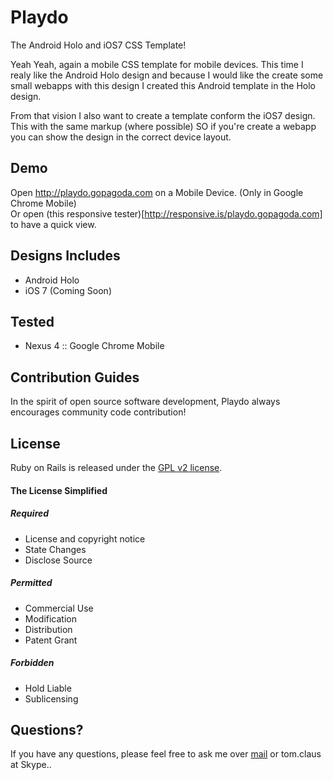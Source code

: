 Playdo
==================================================

The Android Holo and iOS7 CSS Template!

Yeah Yeah, again a mobile CSS template for mobile devices. This time I realy like the Android Holo design 
and because I would like the create some small webapps with this design I created this Android template in
the Holo design.

From that vision I also want to create a template conform the iOS7 design. This with the same markup (where possible)
SO if you're create a webapp you can show the design in the correct device layout.


Demo
--------------------------------------

Open http://playdo.gopagoda.com on a Mobile Device. (Only in Google Chrome Mobile)  
Or open (this responsive tester)[http://responsive.is/playdo.gopagoda.com] to have a quick view.


Designs Includes
--------------------------------------

 - Android Holo
 - iOS 7 (Coming Soon)


Tested 
--------------------------------------

 - Nexus 4 :: Google Chrome Mobile


Contribution Guides
--------------------------------------

In the spirit of open source software development, Playdo always encourages community 
code contribution!


License
--------------------------------------

Ruby on Rails is released under the [GPL v2 license](http://choosealicense.com/licenses/gpl-v2/).

#### The License Simplified
##### Required

 - License and copyright notice
 - State Changes
 - Disclose Source

##### Permitted

 - Commercial Use
 - Modification
 - Distribution
 - Patent Grant

##### Forbidden

 - Hold Liable
 - Sublicensing


Questions?
--------------------------------------

If you have any questions, please feel free to ask me over
[mail](mailto:mail@tomclaus.be) or tom.claus at Skype..
